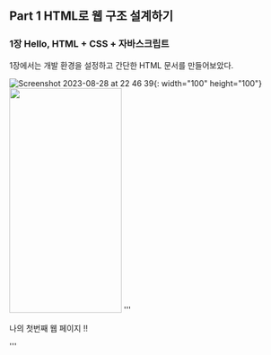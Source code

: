 
## Part 1 HTML로 웹 구조 설계하기    
   
### 1장 Hello, HTML + CSS + 자바스크립트   


1장에서는 개발 환경을 설정하고 간단한 HTML 문서를 만들어보았다.    


![Screenshot 2023-08-28 at 22 46 39](https://github.com/hyunjung2222/HTML-CSS-JS/assets/115084123/376b552d-ced9-4adb-8101-4cddce0ad5e2){: width="100" height="100"} 
<img src="(https://github.com/hyunjung2222/HTML-CSS-JS/assets/115084123/376b552d-ced9-4adb-8101-4cddce0ad5e2).png" width="200" height="400"/>
'''
<!DOCTYPE html>
<html lang="ko">
    <head>
        <meta charset="UTF-8">
        <meta http-equiv="X-UA-Compatible" content="IE=edge">
        <meta name="viewport" content="width=device-width, initial-scale=1.0">
        <title>My First Web Page!</title>
    </head>
    <body>
        <!-- 웹 페이지에 표시할 내용을 적습니다. -->
        <p>나의 첫번째 웹 페이지 !! </p>    
    </body>
</html>
'''
